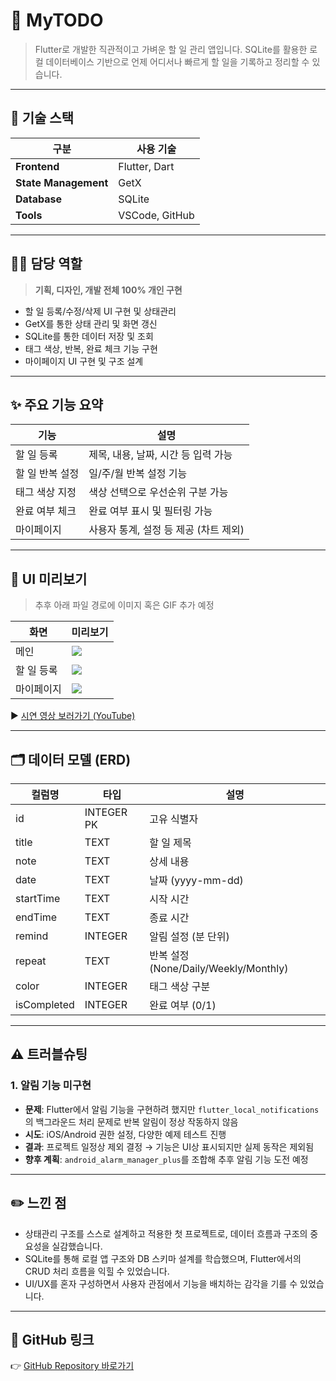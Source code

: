 # 📌 MyTODO

> Flutter로 개발한 직관적이고 가벼운 할 일 관리 앱입니다.
> SQLite를 활용한 로컬 데이터베이스 기반으로 언제 어디서나 빠르게 할 일을 기록하고 정리할 수 있습니다.

---

## 🔧 기술 스택

| 구분                   | 사용 기술          |
| -------------------- | -------------- |
| **Frontend**         | Flutter, Dart  |
| **State Management** | GetX           |
| **Database**         | SQLite         |
| **Tools**            | VSCode, GitHub |

---

## 🧑‍💻 담당 역할

> **기획, 디자인, 개발 전체 100% 개인 구현**

* 할 일 등록/수정/삭제 UI 구현 및 상태관리
* GetX를 통한 상태 관리 및 화면 갱신
* SQLite를 통한 데이터 저장 및 조회
* 태그 색상, 반복, 완료 체크 기능 구현
* 마이페이지 UI 구현 및 구조 설계

---

## ✨ 주요 기능 요약

| 기능        | 설명                      |
| --------- | ----------------------- |
| 할 일 등록    | 제목, 내용, 날짜, 시간 등 입력 가능  |
| 할 일 반복 설정 | 일/주/월 반복 설정 기능          |
| 태그 색상 지정  | 색상 선택으로 우선순위 구분 가능      |
| 완료 여부 체크  | 완료 여부 표시 및 필터링 가능       |
| 마이페이지     | 사용자 통계, 설정 등 제공 (차트 제외) |

---

## 🎨 UI 미리보기

> 추후 아래 파일 경로에 이미지 혹은 GIF 추가 예정

| 화면     | 미리보기                            |
| ------ | ------------------------------- |
| 메인     | ![](./assets/mytodo_main.gif)   |
| 할 일 등록 | ![](./assets/mytodo_add.gif)    |
| 마이페이지  | ![](./assets/mytodo_mypage.gif) |

▶️ [시연 영상 보러가기 (YouTube)](https://youtu.be/iErWG7Uz2GM)

---

## 🗂 데이터 모델 (ERD)

| 컬럼명         | 타입         | 설명                                |
| ----------- | ---------- | --------------------------------- |
| id          | INTEGER PK | 고유 식별자                            |
| title       | TEXT       | 할 일 제목                            |
| note        | TEXT       | 상세 내용                             |
| date        | TEXT       | 날짜 (yyyy-mm-dd)                   |
| startTime   | TEXT       | 시작 시간                             |
| endTime     | TEXT       | 종료 시간                             |
| remind      | INTEGER    | 알림 설정 (분 단위)                      |
| repeat      | TEXT       | 반복 설정 (None/Daily/Weekly/Monthly) |
| color       | INTEGER    | 태그 색상 구분                          |
| isCompleted | INTEGER    | 완료 여부 (0/1)                       |

---

## ⚠️ 트러블슈팅

### 1. 알림 기능 미구현

* **문제**: Flutter에서 알림 기능을 구현하려 했지만 `flutter_local_notifications`의 백그라운드 처리 문제로 반복 알림이 정상 작동하지 않음
* **시도**: iOS/Android 권한 설정, 다양한 예제 테스트 진행
* **결과**: 프로젝트 일정상 제외 결정 → 기능은 UI상 표시되지만 실제 동작은 제외됨
* **향후 계획**: `android_alarm_manager_plus`를 조합해 추후 알림 기능 도전 예정

---

## ✏️ 느낀 점

* 상태관리 구조를 스스로 설계하고 적용한 첫 프로젝트로, 데이터 흐름과 구조의 중요성을 실감했습니다.
* SQLite를 통해 로컬 앱 구조와 DB 스키마 설계를 학습했으며, Flutter에서의 CRUD 처리 흐름을 익힐 수 있었습니다.
* UI/UX를 혼자 구성하면서 사용자 관점에서 기능을 배치하는 감각을 기를 수 있었습니다.

---

## 🔗 GitHub 링크

👉 [GitHub Repository 바로가기](https://github.com/donghun-ha/MyTODO)
